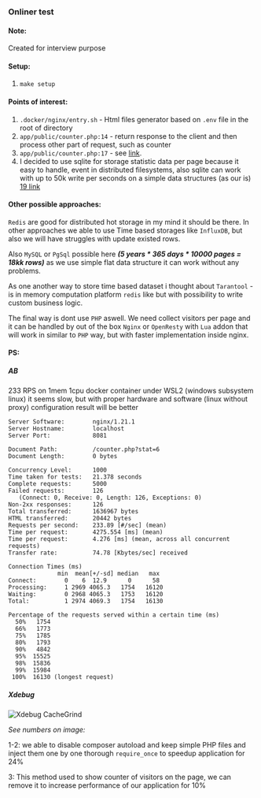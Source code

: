 ### Onliner test

####  Note:
Created for interview purpose

#### Setup:
1. `make setup`

#### Points of interest:
1. `.docker/nginx/entry.sh` - Html files generator based on `.env` file in the root of directory
2. `app/public/counter.php:14` - return response to the client and then process other part of request, such as counter
3. `app/public/counter.php:17` - see [link](https://github.com/phpredis/phpredis/blob/develop/arrays.markdown#readme). 
4. I decided to use sqlite for storage statistic data per page because it easy to handle, event in distributed filesystems, also sqlite can work with up to 50k write per seconds on a simple data structures (as our is) [19 link](https://www.sqlite.org/faq.html)

#### Other possible approaches:

`Redis` are good for distributed hot storage in my mind it should be there. In other approaches we able to use Time based storages
like `InfluxDB`, but also we will have struggles with update existed rows.

Also `MySQL` or `PgSql` possible here **_(5 years * 365 days * 10000 pages = 18kk rows)_** as we use simple flat data structure it can work without any problems.

As one another way to store time based dataset i thought about `Tarantool` - is in memory computation platform `redis` like but with possibility to write custom business logic.

The final way is dont use `PHP` aswell. We need collect visitors per page and it can be handled by out of the box `Nginx` or `OpenResty` with `Lua` addon that will work in similar to `PHP` way, but with faster implementation inside nginx.

#### PS:

##### AB
233 RPS on 1mem 1cpu docker container under WSL2 (windows subsystem linux) it seems slow, but with proper hardware and software (linux without proxy) configuration result will be better
```
Server Software:        nginx/1.21.1
Server Hostname:        localhost
Server Port:            8081

Document Path:          /counter.php?stat=6
Document Length:        0 bytes

Concurrency Level:      1000
Time taken for tests:   21.378 seconds
Complete requests:      5000
Failed requests:        126
   (Connect: 0, Receive: 0, Length: 126, Exceptions: 0)
Non-2xx responses:      126
Total transferred:      1636967 bytes
HTML transferred:       20442 bytes
Requests per second:    233.89 [#/sec] (mean)
Time per request:       4275.554 [ms] (mean)
Time per request:       4.276 [ms] (mean, across all concurrent requests)
Transfer rate:          74.78 [Kbytes/sec] received

Connection Times (ms)
              min  mean[+/-sd] median   max
Connect:        0    6  12.9      0      58
Processing:     1 2969 4065.3   1754   16120
Waiting:        0 2968 4065.3   1753   16120
Total:          1 2974 4069.3   1754   16130

Percentage of the requests served within a certain time (ms)
  50%   1754
  66%   1773
  75%   1785
  80%   1793
  90%   4842
  95%  15525
  98%  15836
  99%  15984
 100%  16130 (longest request)
```

##### Xdebug

![Xdebug CacheGrind](img/grind.png)

_See numbers on image:_

1-2: we able to disable composer autoload and keep simple PHP files and inject them one by one thorough `require_once` to speedup application for 24%

3: This method used to show counter of visitors on the page, we can remove it to increase performance of our application for 10% 
